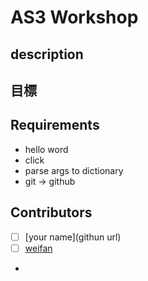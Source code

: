 # AS3 Workshop

## description

## 目標

## Requirements

- hello word
- click
- parse args to dictionary
- git -> github

## Contributors

- [ ] [your name](githun url)
- [ ] [weifan](https://github.com/p988744)
- 